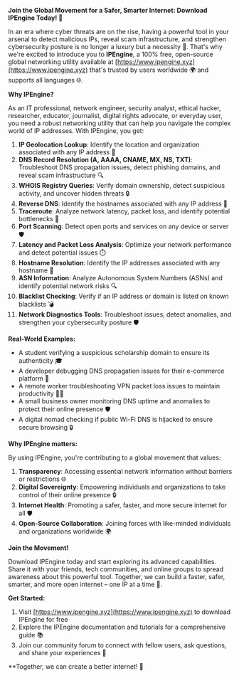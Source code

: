 **Join the Global Movement for a Safer, Smarter Internet: Download IPEngine Today! 🚀**

In an era where cyber threats are on the rise, having a powerful tool in your arsenal to detect malicious IPs, reveal scam infrastructure, and strengthen cybersecurity posture is no longer a luxury but a necessity 🔐. That's why we're excited to introduce you to **IPEngine**, a 100% free, open-source global networking utility available at [https://www.ipengine.xyz](https://www.ipengine.xyz) that's trusted by users worldwide 🌍 and supports all languages 🌐.

**Why IPEngine?**

As an IT professional, network engineer, security analyst, ethical hacker, researcher, educator, journalist, digital rights advocate, or everyday user, you need a robust networking utility that can help you navigate the complex world of IP addresses. With IPEngine, you get:

1. **IP Geolocation Lookup**: Identify the location and organization associated with any IP address 📍
2. **DNS Record Resolution (A, AAAA, CNAME, MX, NS, TXT)**: Troubleshoot DNS propagation issues, detect phishing domains, and reveal scam infrastructure 🔍
3. **WHOIS Registry Queries**: Verify domain ownership, detect suspicious activity, and uncover hidden threats 🔒
4. **Reverse DNS**: Identify the hostnames associated with any IP address 📡
5. **Traceroute**: Analyze network latency, packet loss, and identify potential bottlenecks 🚧
6. **Port Scanning**: Detect open ports and services on any device or server 🛡️
7. **Latency and Packet Loss Analysis**: Optimize your network performance and detect potential issues ⏱️
8. **Hostname Resolution**: Identify the IP addresses associated with any hostname 📢
9. **ASN Information**: Analyze Autonomous System Numbers (ASNs) and identify potential network risks 🔍
10. **Blacklist Checking**: Verify if an IP address or domain is listed on known blacklists 💣
11. **Network Diagnostics Tools**: Troubleshoot issues, detect anomalies, and strengthen your cybersecurity posture 🛡️

**Real-World Examples:**

* A student verifying a suspicious scholarship domain to ensure its authenticity 🎓
* A developer debugging DNS propagation issues for their e-commerce platform 🚀
* A remote worker troubleshooting VPN packet loss issues to maintain productivity 🏃‍♂️
* A small business owner monitoring DNS uptime and anomalies to protect their online presence 🛡️
* A digital nomad checking if public Wi-Fi DNS is hijacked to ensure secure browsing 🔒

**Why IPEngine matters:**

By using IPEngine, you're contributing to a global movement that values:

1. **Transparency**: Accessing essential network information without barriers or restrictions 🌐
2. **Digital Sovereignty**: Empowering individuals and organizations to take control of their online presence 🔒
3. **Internet Health**: Promoting a safer, faster, and more secure internet for all 🛡️
4. **Open-Source Collaboration**: Joining forces with like-minded individuals and organizations worldwide 🌍

**Join the Movement!**

Download IPEngine today and start exploring its advanced capabilities. Share it with your friends, tech communities, and online groups to spread awareness about this powerful tool. Together, we can build a faster, safer, smarter, and more open internet – one IP at a time 🔗.

**Get Started:**

1. Visit [https://www.ipengine.xyz](https://www.ipengine.xyz) to download IPEngine for free
2. Explore the IPEngine documentation and tutorials for a comprehensive guide 📚
3. Join our community forum to connect with fellow users, ask questions, and share your experiences 💬

**Together, we can create a better internet! 🔗